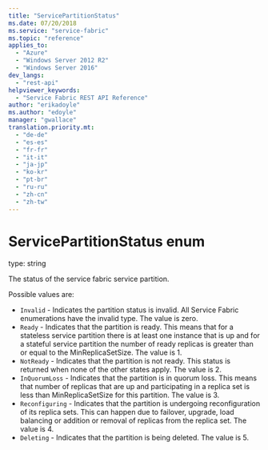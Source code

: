 ```yaml
---
title: "ServicePartitionStatus"
ms.date: 07/20/2018
ms.service: "service-fabric"
ms.topic: "reference"
applies_to: 
  - "Azure"
  - "Windows Server 2012 R2"
  - "Windows Server 2016"
dev_langs: 
  - "rest-api"
helpviewer_keywords: 
  - "Service Fabric REST API Reference"
author: "erikadoyle"
ms.author: "edoyle"
manager: "gwallace"
translation.priority.mt: 
  - "de-de"
  - "es-es"
  - "fr-fr"
  - "it-it"
  - "ja-jp"
  - "ko-kr"
  - "pt-br"
  - "ru-ru"
  - "zh-cn"
  - "zh-tw"
---
```

# ServicePartitionStatus enum

type: string

The status of the service fabric service partition.

Possible values are: 

  - `Invalid` - Indicates the partition status is invalid. All Service Fabric enumerations have the invalid type. The value is zero.
  - `Ready` - Indicates that the partition is ready. This means that for a stateless service partition there is at least one instance that is up and for a stateful service partition the number of ready replicas is greater than or equal to the MinReplicaSetSize. The value is 1.
  - `NotReady` - Indicates that the partition is not ready. This status is returned when none of the other states apply. The value is 2.
  - `InQuorumLoss` - Indicates that the partition is in quorum loss. This means that number of replicas that are up and participating in a replica set is less than MinReplicaSetSize for this partition. The value is 3.
  - `Reconfiguring` - Indicates that the partition is undergoing reconfiguration of its replica sets. This can happen due to failover, upgrade, load balancing or addition or removal of replicas from the replica set. The value is 4.
  - `Deleting` - Indicates that the partition is being deleted. The value is 5.

